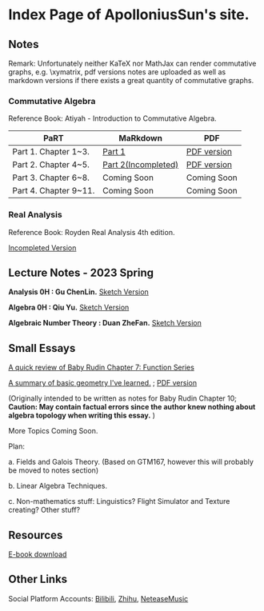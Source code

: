 # Index Page of ApolloniusSun's site.

## Notes

Remark: Unfortunately neither KaTeX nor MathJax can render commutative graphs, e.g. \xymatrix, pdf versions notes are uploaded as well as markdown versions if there exists a great quantity of commutative graphs.

### Commutative Algebra

Reference Book: Atiyah - Introduction to Commutative Algebra.

| PaRT                  | MaRkdown                                                     | PDF                                                          |
| --------------------- | ------------------------------------------------------------ | ------------------------------------------------------------ |
| Part 1. Chapter 1~3.  | [Part 1](https://apolloniussun.github.io/#/CA-1)             | [PDF version](https://raw.githubusercontent.com/ApolloniusSun/ApolloniusSun.github.io/main/docs/CA/CA-1.pdf) |
| Part 2. Chapter 4~5.  | [Part 2(Incompleted)](https://apolloniussun.github.io/#/CA-2) | [PDF version](https://raw.githubusercontent.com/ApolloniusSun/ApolloniusSun.github.io/main/docs/CA/CA-1.pdf) |
| Part 3. Chapter 6~8.  | Coming Soon                                                  | Coming Soon                                                  |
| Part 4. Chapter 9~11. | Coming Soon                                                  | Coming Soon                                                  |



### Real Analysis

Reference Book: Royden Real Analysis 4th edition.

[Incompleted Version](https://apolloniussun.github.io/#/RealAnalysis)



## Lecture Notes - 2023 Spring



**Analysis 0H : Gu ChenLin.** [Sketch Version](https://apolloniussun.github.io/#/Analysis0H)

**Algebra 0H : Qiu Yu.** [Sketch Version](https://apolloniussun.github.io/#/Algebra0H)

**Algebraic Number Theory : Duan ZheFan.** [Sketch Version](https://apolloniussun.github.io/#/ANTdzf)



## Small Essays

[A quick review of Baby Rudin Chapter 7: Function Series](https://apolloniussun.github.io/#/RudinC7)

[A summary of basic geometry I've learned.](https://apolloniussun.github.io/#/RudinC10) ; [PDF version](https://raw.githubusercontent.com/ApolloniusSun/ApolloniusSun.github.io/main/docs/Essays_pdf/RudinC10.pdf)

(Originally intended to be written as notes for Baby Rudin Chapter 10; **Caution: May contain factual errors since the author knew nothing about algebra topology when writing this essay.** )



More Topics Coming Soon.

Plan:

a. Fields and Galois Theory. (Based on GTM167, however this will probably be moved to notes section)

b. Linear Algebra Techniques.

c. Non-mathematics stuff: Linguistics? Flight Simulator and Texture creating? Other stuff?

## Resources

[E-book download](https://zh.annas-archive.org) 

## Other Links

Social Platform Accounts: [Bilibili](https://space.bilibili.com/473419174/), [Zhihu](https://www.zhihu.com/people/apolloniussun), [NeteaseMusic](https://music.163.com/#/user/home?id=3903743534)

